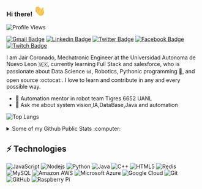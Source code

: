 ### Hi there! <img src="https://raw.githubusercontent.com/JairCoronado/JairCoronado/master/wave.gif" width="30px">

![Profile Views](https://komarev.com/ghpvc/?username=JairCoronado&color=blue)


[![Gmail Badge](https://img.shields.io/badge/Gmail-D14836?style=for-the-badge&logo=gmail&logoColor=white)](mailto:jair.coronadope@gmail.com "Connect via Email")
[![Linkedin Badge](https://img.shields.io/badge/LinkedIn-0077B5?style=for-the-badge&logo=linkedin&logoColor=white)](https://www.linkedin.com/in/jair-coronado-perales/ "Connect on LinkedIn")
[![Twitter Badge](https://img.shields.io/badge/Twitter-1DA1F2?style=for-the-badge&logo=twitter&logoColor=white)](https://twitter.com/Yacko72 "Follow on Twitter")
[![Facebook Badge](https://img.shields.io/badge/Facebook-1877F2?style=for-the-badge&logo=facebook&logoColor=white)](https://www.facebook.com/jaco1020/ "Connect on Facebook")
[![Twitch Badge](https://img.shields.io/badge/Twitch-9146FF?style=for-the-badge&logo=twitch&logoColor=white)](https://www.twitch.tv/jaco72 "Follow on Twitch")

I am Jair Coronado, Mechatronic Engineer at the Universidad Autonoma de Nuevo Leon 🇲🇽, currently learning Full Stack and salesforce, who is passionate about Data Science  :bar_chart:, Robotics, Pythonic programming :snake:, and open source :octocat:. I love to learn and contribute in any and every possible way.

- 🤖 Automation mentor in robot team Tigres 6652 UANL
- 💬 Ask me about system vision,IA,DataBase,Java and automation


![Top Langs](https://github-readme-stats.vercel.app/api/top-langs/?username=aemmadi&hide=TeX&layout=compact)

<details>
  <summary>Some of my Github Public Stats :computer:</summary>
  
   ![Github Stats](https://github-readme-stats.vercel.app/api?username=JairCoronado&count_private=true&show_icons=true&include_all_commits=true)

  ----
  
</details>

## ⚡ Technologies
 
![JavaScript](https://img.shields.io/badge/-JavaScript-black?style=flat-square&logo=javascript)
![Nodejs](https://img.shields.io/badge/-Nodejs-black?style=flat-square&logo=Node.js)
![Python](https://img.shields.io/badge/-Python-black?style=flat-square&logo=Python)
![Java](https://img.shields.io/badge/-java-E34A86?style=flat-square&logo=java)
![C++](https://img.shields.io/badge/-C++-00599C?style=flat-square&logo=c)
![HTML5](https://img.shields.io/badge/-HTML5-E34F26?style=flat-square&logo=html5&logoColor=white)
![Redis](https://img.shields.io/badge/-Redis-black?style=flat-square&logo=Redis)
![MySQL](https://img.shields.io/badge/-MySQL-black?style=flat-square&logo=mysql)
![Amazon AWS](https://img.shields.io/badge/Amazon%20AWS-232F3E?style=flat-square&logo=amazon-aws)
![Microsoft Azure](https://img.shields.io/badge/Microsoft%20Azure-232F7E?style=flat-square&logo=microsoft-azure)
![Google Cloud](https://img.shields.io/badge/Google%20Cloud-black?style=flat-square&logo=google-cloud)
![Git](https://img.shields.io/badge/-Git-black?style=flat-square&logo=git)
![GitHub](https://img.shields.io/badge/-GitHub-181717?style=flat-square&logo=github)
![Raspberry Pi](https://img.shields.io/badge/-Raspberry%20Pi-C51A4A?style=flat-square&logo=Raspberry-Pi)


